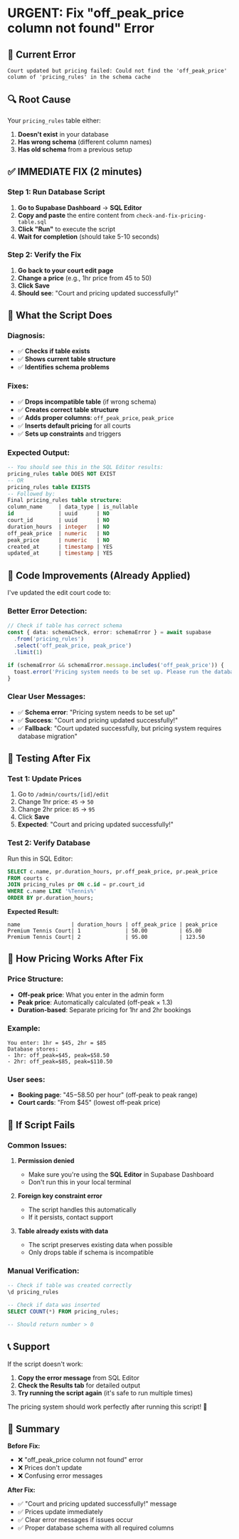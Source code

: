 # URGENT: Fix "off_peak_price column not found" Error

## 🚨 Current Error
```
Court updated but pricing failed: Could not find the 'off_peak_price' column of 'pricing_rules' in the schema cache
```

## 🔍 Root Cause
Your `pricing_rules` table either:
1. **Doesn't exist** in your database
2. **Has wrong schema** (different column names)
3. **Has old schema** from a previous setup

## ✅ IMMEDIATE FIX (2 minutes)

### **Step 1: Run Database Script**

1. **Go to Supabase Dashboard** → **SQL Editor**
2. **Copy and paste** the entire content from `check-and-fix-pricing-table.sql`
3. **Click "Run"** to execute the script
4. **Wait for completion** (should take 5-10 seconds)

### **Step 2: Verify the Fix**

1. **Go back to your court edit page**
2. **Change a price** (e.g., 1hr price from 45 to 50)
3. **Click Save**
4. **Should see**: "Court and pricing updated successfully!"

## 🔧 What the Script Does

### **Diagnosis:**
- ✅ **Checks if table exists**
- ✅ **Shows current table structure**
- ✅ **Identifies schema problems**

### **Fixes:**
- ✅ **Drops incompatible table** (if wrong schema)
- ✅ **Creates correct table structure**
- ✅ **Adds proper columns**: `off_peak_price`, `peak_price`
- ✅ **Inserts default pricing** for all courts
- ✅ **Sets up constraints** and triggers

### **Expected Output:**
```sql
-- You should see this in the SQL Editor results:
pricing_rules table DOES NOT EXIST
-- OR
pricing_rules table EXISTS
-- Followed by:
Final pricing_rules table structure:
column_name     | data_type | is_nullable
id              | uuid      | NO
court_id        | uuid      | NO  
duration_hours  | integer   | NO
off_peak_price  | numeric   | NO
peak_price      | numeric   | NO
created_at      | timestamp | YES
updated_at      | timestamp | YES
```

## 🎯 Code Improvements (Already Applied)

I've updated the edit court code to:

### **Better Error Detection:**
```typescript
// Check if table has correct schema
const { data: schemaCheck, error: schemaError } = await supabase
  .from('pricing_rules')
  .select('off_peak_price, peak_price')
  .limit(1)

if (schemaError && schemaError.message.includes('off_peak_price')) {
  toast.error('Pricing system needs to be set up. Please run the database setup script.')
}
```

### **Clear User Messages:**
- ✅ **Schema error**: "Pricing system needs to be set up"
- ✅ **Success**: "Court and pricing updated successfully!"
- ✅ **Fallback**: "Court updated successfully, but pricing system requires database migration"

## 🧪 Testing After Fix

### **Test 1: Update Prices**
1. Go to `/admin/courts/[id]/edit`
2. Change 1hr price: `45` → `50`
3. Change 2hr price: `85` → `95`
4. Click **Save**
5. **Expected**: "Court and pricing updated successfully!"

### **Test 2: Verify Database**
Run this in SQL Editor:
```sql
SELECT c.name, pr.duration_hours, pr.off_peak_price, pr.peak_price
FROM courts c
JOIN pricing_rules pr ON c.id = pr.court_id
WHERE c.name LIKE '%Tennis%'
ORDER BY pr.duration_hours;
```

**Expected Result:**
```
name                | duration_hours | off_peak_price | peak_price
Premium Tennis Court| 1              | 50.00          | 65.00
Premium Tennis Court| 2              | 95.00          | 123.50
```

## 🔄 How Pricing Works After Fix

### **Price Structure:**
- **Off-peak price**: What you enter in the admin form
- **Peak price**: Automatically calculated (off-peak × 1.3)
- **Duration-based**: Separate pricing for 1hr and 2hr bookings

### **Example:**
```
You enter: 1hr = $45, 2hr = $85
Database stores:
- 1hr: off_peak=$45, peak=$58.50
- 2hr: off_peak=$85, peak=$110.50
```

### **User sees:**
- **Booking page**: "$45-$58.50 per hour" (off-peak to peak range)
- **Court cards**: "From $45" (lowest off-peak price)

## 🚨 If Script Fails

### **Common Issues:**

1. **Permission denied**
   - Make sure you're using the **SQL Editor** in Supabase Dashboard
   - Don't run this in your local terminal

2. **Foreign key constraint error**
   - The script handles this automatically
   - If it persists, contact support

3. **Table already exists with data**
   - The script preserves existing data when possible
   - Only drops table if schema is incompatible

### **Manual Verification:**
```sql
-- Check if table was created correctly
\d pricing_rules

-- Check if data was inserted
SELECT COUNT(*) FROM pricing_rules;

-- Should return number > 0
```

## 📞 Support

If the script doesn't work:
1. **Copy the error message** from SQL Editor
2. **Check the Results tab** for detailed output
3. **Try running the script again** (it's safe to run multiple times)

The pricing system should work perfectly after running this script! 🎉

## 🎯 Summary

**Before Fix:**
- ❌ "off_peak_price column not found" error
- ❌ Prices don't update
- ❌ Confusing error messages

**After Fix:**
- ✅ "Court and pricing updated successfully!" message
- ✅ Prices update immediately
- ✅ Clear error messages if issues occur
- ✅ Proper database schema with all required columns
